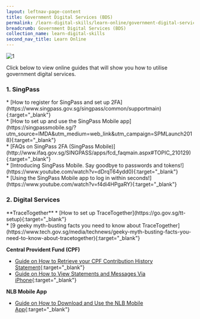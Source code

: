 ```yaml
---
layout: leftnav-page-content
title: Government Digital Services (BDS)
permalink: /learn-digital-skills/learn-online/government-digital-services-bds/
breadcrumb: Government Digital Services (BDS)
collection_name: learn-digital-skills
second_nav_title: Learn Online
---
```

![1](/images/learn-online/government-digital-services.jpg)

Click below to view online guides that will show you how to utilise government digital services.<br>

<h3>1. SingPass</h3>
*  [How to register for SingPass and set up 2FA](https://www.singpass.gov.sg/singpass/common/supportmain){:target="_blank"}<br>
*  [How to set up and use the SingPass Mobile app](https://singpassmobile.sg/?utm_source=IMDA&utm_medium=web_link&utm_campaign=SPMLaunch2018){:target="_blank"}<br>
*  [FAQs on SingPass 2FA (SingPass Mobile)](http://www.ifaq.gov.sg/SINGPASS/apps/fcd_faqmain.aspx#TOPIC_210129){:target="_blank"}<br>
*  [Introducing SingPass Mobile. Say goodbye to passwords and tokens!](https://www.youtube.com/watch?v=dDrqT64ydd0){:target="_blank"}<br>
*  [Using the SingPass Mobile app to log in within seconds!](https://www.youtube.com/watch?v=f4di4HPgaRY){:target="_blank"}<br>

<h3>2. Digital Services</h3>
**TraceTogether**
* [How to set up TraceTogether](https://go.gov.sg/tt-setup){:target="_blank"}<br>
* [9 geeky myth-busting facts you need to know about TraceTogether](https://www.tech.gov.sg/media/technews/geeky-myth-busting-facts-you-need-to-know-about-tracetogether){:target="_blank"}<br>

**Central Provident Fund (CPF)**
* [Guide on How to Retrieve your CPF Contribution History Statement](https://www.sc.com/sg/online-form/cpf-statement/){:target="_blank"}<br>
* [Guide on How to View Statements and Messages Via iPhone](https://www.cpf.gov.sg/Assets/members/Documents/OnlineDemo/iPhone_Statements.mp4){:target="_blank"}

**NLB Mobile App**
* [Guide on How to Download and Use the NLB Mobile App](https://mobileapp.nlb.gov.sg/){:target="_blank"}<br>

